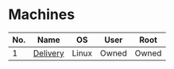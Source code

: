 # Machines

| No. | Name | OS | User | Root |
| --- | --- | --- | --- | --- |
| 1 | <a href="Delivery">Delivery</a> | Linux | Owned | Owned | 